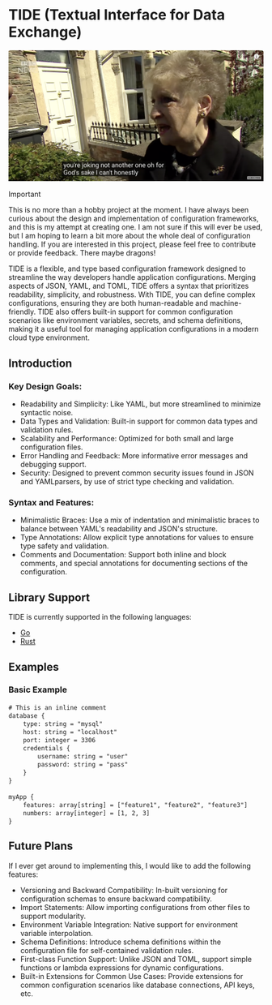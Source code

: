 # TIDE (Textual Interface for Data Exchange)

![Brenda from Bristol](image.png)

> [!IMPORTANT]  
> This is no more than a hobby project at the moment. I have always been curious about the design and implementation of configuration frameworks, and this is my attempt at creating one. I am not sure if this will ever be used, but I am hoping to learn a bit more about the whole deal of configuration handling. If you are interested in this project, please feel free to contribute or provide feedback. There maybe dragons!

TIDE is a flexible, and type based configuration framework designed to streamline
the way developers handle application configurations. Merging aspects of JSON,
YAML, and TOML, TIDE offers a syntax that prioritizes readability, simplicity,
and robustness. With TIDE, you can define complex configurations, ensuring they
are both human-readable and machine-friendly. TIDE also offers built-in support
for common configuration scenarios like environment variables, secrets, and schema
definitions, making it a useful tool for managing application configurations in
a modern cloud type environment.

## Introduction

### Key Design Goals:

* Readability and Simplicity: Like YAML, but more streamlined to minimize syntactic noise.
* Data Types and Validation: Built-in support for common data types and validation rules.
* Scalability and Performance: Optimized for both small and large configuration files.
* Error Handling and Feedback: More informative error messages and debugging support.
* Security: Designed to prevent common security issues found in JSON and YAMLparsers, by use of strict type checking and validation.

### Syntax and Features:

* Minimalistic Braces: Use a mix of indentation and minimalistic braces to balance between YAML's readability and JSON's structure.
* Type Annotations: Allow explicit type annotations for values to ensure type safety and validation.
* Comments and Documentation: Support both inline and block comments, and special annotations for documenting sections of the configuration.

## Library Support

TIDE is currently supported in the following languages:

* [Go](https://github.com/tideconf/tide-go)
* [Rust](https://github.com/tideconf/tide_rs)

## Examples

### Basic Example

```tide
# This is an inline comment
database {
    type: string = "mysql"
    host: string = "localhost"
    port: integer = 3306
    credentials {
        username: string = "user"
        password: string = "pass"
    }
}

myApp {
    features: array[string] = ["feature1", "feature2", "feature3"]
    numbers: array[integer] = [1, 2, 3]
}
```

## Future Plans

If I ever get around to implementing this, I would like to add the following features:

* Versioning and Backward Compatibility: In-built versioning for configuration schemas to ensure backward compatibility.
* Import Statements: Allow importing configurations from other files to support modularity.
* Environment Variable Integration: Native support for environment variable interpolation.
* Schema Definitions: Introduce schema definitions within the configuration file for self-contained validation rules.
* First-class Function Support: Unlike JSON and TOML, support simple functions or lambda expressions for dynamic configurations.
* Built-in Extensions for Common Use Cases: Provide extensions for common configuration scenarios like database connections, API keys, etc.
